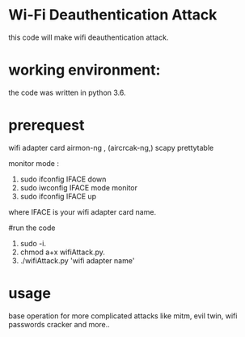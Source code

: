 # Wi-Fi Deauthentication Attack

this code will make wifi deauthentication attack.

# working environment:

the code was written in python 3.6.

# prerequest

wifi adapter card
airmon-ng , (aircrcak-ng,)
scapy
prettytable

monitor mode :

1. sudo ifconfig IFACE down
2. sudo iwconfig IFACE mode monitor
3. sudo ifconfig IFACE up

where IFACE is your wifi adapter card name.

#run the code

1. sudo -i.
2. chmod a+x wifiAttack.py.
3. ./wifiAttack.py 'wifi adapter name'

# usage
base operation for more complicated attacks like mitm, evil twin, wifi passwords cracker and more..



















